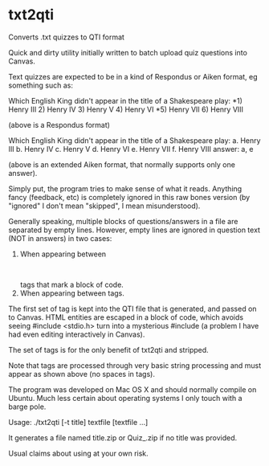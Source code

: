 # txt2qti
Converts .txt quizzes to QTI format

Quick and dirty utility initially written to batch upload quiz questions into Canvas.

Text quizzes are expected to be in a kind of Respondus or Aiken format,
eg something such as:

Which English King didn't appear in the title of a Shakespeare play:
*1) Henry III
2) Henry IV
3) Henry V
4) Henry VI
*5) Henry VII
6) Henry VIII

(above is a Respondus format)

Which English King didn't appear in the title of a Shakespeare play:
a. Henry III
b. Henry IV
c. Henry V
d. Henry VI
e. Henry VII
f. Henry VIII
answer: a, e

(above is an extended Aiken format, that normally supports only one answer).

Simply put, the program tries to make sense of what it reads. Anything fancy
(feedback, etc) is completely ignored in this raw bones version (by 
"ignored" I don't mean "skipped", I mean misunderstood).

Generally speaking, multiple blocks of questions/answers in a file are
separated by empty lines. However, empty lines are ignored in question text
(NOT in answers) in two cases:
1) When appearing between <pre> </pre> tags that mark a block of code.
2) When appearing between <block> </block> tags.

The first set of tag is kept into the QTI file that is generated, and passed
on to Canvas. HTML entities are escaped in a block of code, which avoids
seeing #include <stdio.h> turn into a mysterious #include (a problem I have
had even editing interactively in Canvas).

The <block></block> set of tags is for the only benefit of txt2qti and stripped.

Note that tags are processed through very basic string processing and must
appear as shown above (no spaces in tags).

The program was developed on Mac OS X and should normally compile on Ubuntu.
Much less certain about operating systems I only touch with a barge pole.

Usage:
./txt2qti [-t title] textfile [textfile ...]

It generates a file named title.zip or Quiz_<timestamp>.zip if no title was
provided.


Usual claims about using at your own risk.

